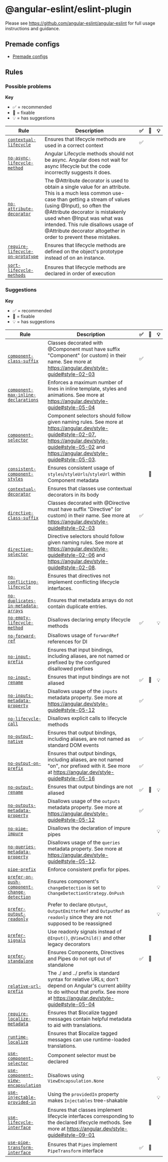 # @angular-eslint/eslint-plugin

Please see https://github.com/angular-eslint/angular-eslint for full usage instructions and guidance.

## Premade configs

- [Premade configs](https://github.com/angular-eslint/angular-eslint/blob/main/packages/eslint-plugin/src/configs)

## Rules

<!-- begin problems rule list -->

### Possible problems

**Key**

- :white_check_mark: = recommended
- :wrench: = fixable
- :bulb: = has suggestions

<!-- prettier-ignore-start -->
| Rule | Description | :white_check_mark: | :wrench: | :bulb: |
| --- | --- | --- | --- | --- |
| [`contextual-lifecycle`](https://github.com/angular-eslint/angular-eslint/blob/main/packages/eslint-plugin/docs/rules/contextual-lifecycle.md) | Ensures that lifecycle methods are used in a correct context | :white_check_mark: |  |  |
| [`no-async-lifecycle-method`](https://github.com/angular-eslint/angular-eslint/blob/main/packages/eslint-plugin/docs/rules/no-async-lifecycle-method.md) | Angular Lifecycle methods should not be async. Angular does not wait for async lifecycle but the code incorrectly suggests it does. |  |  |  |
| [`no-attribute-decorator`](https://github.com/angular-eslint/angular-eslint/blob/main/packages/eslint-plugin/docs/rules/no-attribute-decorator.md) | The @Attribute decorator is used to obtain a single value for an attribute. This is a much less common use-case than getting a stream of values (using @Input), so often the @Attribute decorator is mistakenly used when @Input was what was intended. This rule disallows usage of @Attribute decorator altogether in order to prevent these mistakes. |  |  |  |
| [`require-lifecycle-on-prototype`](https://github.com/angular-eslint/angular-eslint/blob/main/packages/eslint-plugin/docs/rules/require-lifecycle-on-prototype.md) | Ensures that lifecycle methods are defined on the object's prototype instead of on an instance. |  |  |  |
| [`sort-lifecycle-methods`](https://github.com/angular-eslint/angular-eslint/blob/main/packages/eslint-plugin/docs/rules/sort-lifecycle-methods.md) | Ensures that lifecycle methods are declared in order of execution |  |  |  |
<!-- prettier-ignore-end -->

<!-- end problems rule list -->

<!-- begin suggestions rule list -->

### Suggestions

**Key**

- :white_check_mark: = recommended
- :wrench: = fixable
- :bulb: = has suggestions

<!-- prettier-ignore-start -->
| Rule | Description | :white_check_mark: | :wrench: | :bulb: |
| --- | --- | --- | --- | --- |
| [`component-class-suffix`](https://github.com/angular-eslint/angular-eslint/blob/main/packages/eslint-plugin/docs/rules/component-class-suffix.md) | Classes decorated with @Component must have suffix "Component" (or custom) in their name. See more at https://angular.dev/style-guide#style-02-03 | :white_check_mark: |  |  |
| [`component-max-inline-declarations`](https://github.com/angular-eslint/angular-eslint/blob/main/packages/eslint-plugin/docs/rules/component-max-inline-declarations.md) | Enforces a maximum number of lines in inline template, styles and animations. See more at https://angular.dev/style-guide#style-05-04 |  |  |  |
| [`component-selector`](https://github.com/angular-eslint/angular-eslint/blob/main/packages/eslint-plugin/docs/rules/component-selector.md) | Component selectors should follow given naming rules. See more at https://angular.dev/style-guide#style-02-07, https://angular.dev/style-guide#style-05-02 and https://angular.dev/style-guide#style-05-03. |  |  |  |
| [`consistent-component-styles`](https://github.com/angular-eslint/angular-eslint/blob/main/packages/eslint-plugin/docs/rules/consistent-component-styles.md) | Ensures consistent usage of `styles`/`styleUrls`/`styleUrl` within Component metadata |  | :wrench: |  |
| [`contextual-decorator`](https://github.com/angular-eslint/angular-eslint/blob/main/packages/eslint-plugin/docs/rules/contextual-decorator.md) | Ensures that classes use contextual decorators in its body |  |  |  |
| [`directive-class-suffix`](https://github.com/angular-eslint/angular-eslint/blob/main/packages/eslint-plugin/docs/rules/directive-class-suffix.md) | Classes decorated with @Directive must have suffix "Directive" (or custom) in their name. See more at https://angular.dev/style-guide#style-02-03 | :white_check_mark: |  |  |
| [`directive-selector`](https://github.com/angular-eslint/angular-eslint/blob/main/packages/eslint-plugin/docs/rules/directive-selector.md) | Directive selectors should follow given naming rules. See more at https://angular.dev/style-guide#style-02-06 and https://angular.dev/style-guide#style-02-08. |  |  |  |
| [`no-conflicting-lifecycle`](https://github.com/angular-eslint/angular-eslint/blob/main/packages/eslint-plugin/docs/rules/no-conflicting-lifecycle.md) | Ensures that directives not implement conflicting lifecycle interfaces. |  |  |  |
| [`no-duplicates-in-metadata-arrays`](https://github.com/angular-eslint/angular-eslint/blob/main/packages/eslint-plugin/docs/rules/no-duplicates-in-metadata-arrays.md) | Ensures that metadata arrays do not contain duplicate entries. |  |  |  |
| [`no-empty-lifecycle-method`](https://github.com/angular-eslint/angular-eslint/blob/main/packages/eslint-plugin/docs/rules/no-empty-lifecycle-method.md) | Disallows declaring empty lifecycle methods | :white_check_mark: |  | :bulb: |
| [`no-forward-ref`](https://github.com/angular-eslint/angular-eslint/blob/main/packages/eslint-plugin/docs/rules/no-forward-ref.md) | Disallows usage of `forwardRef` references for DI |  |  |  |
| [`no-input-prefix`](https://github.com/angular-eslint/angular-eslint/blob/main/packages/eslint-plugin/docs/rules/no-input-prefix.md) | Ensures that input bindings, including aliases, are not named or prefixed by the configured disallowed prefixes |  |  |  |
| [`no-input-rename`](https://github.com/angular-eslint/angular-eslint/blob/main/packages/eslint-plugin/docs/rules/no-input-rename.md) | Ensures that input bindings are not aliased | :white_check_mark: | :wrench: | :bulb: |
| [`no-inputs-metadata-property`](https://github.com/angular-eslint/angular-eslint/blob/main/packages/eslint-plugin/docs/rules/no-inputs-metadata-property.md) | Disallows usage of the `inputs` metadata property. See more at https://angular.dev/style-guide#style-05-12 | :white_check_mark: |  |  |
| [`no-lifecycle-call`](https://github.com/angular-eslint/angular-eslint/blob/main/packages/eslint-plugin/docs/rules/no-lifecycle-call.md) | Disallows explicit calls to lifecycle methods |  |  |  |
| [`no-output-native`](https://github.com/angular-eslint/angular-eslint/blob/main/packages/eslint-plugin/docs/rules/no-output-native.md) | Ensures that output bindings, including aliases, are not named as standard DOM events | :white_check_mark: |  |  |
| [`no-output-on-prefix`](https://github.com/angular-eslint/angular-eslint/blob/main/packages/eslint-plugin/docs/rules/no-output-on-prefix.md) | Ensures that output bindings, including aliases, are not named "on", nor prefixed with it. See more at https://angular.dev/style-guide#style-05-16 | :white_check_mark: |  |  |
| [`no-output-rename`](https://github.com/angular-eslint/angular-eslint/blob/main/packages/eslint-plugin/docs/rules/no-output-rename.md) | Ensures that output bindings are not aliased | :white_check_mark: | :wrench: | :bulb: |
| [`no-outputs-metadata-property`](https://github.com/angular-eslint/angular-eslint/blob/main/packages/eslint-plugin/docs/rules/no-outputs-metadata-property.md) | Disallows usage of the `outputs` metadata property. See more at https://angular.dev/style-guide#style-05-12 | :white_check_mark: |  |  |
| [`no-pipe-impure`](https://github.com/angular-eslint/angular-eslint/blob/main/packages/eslint-plugin/docs/rules/no-pipe-impure.md) | Disallows the declaration of impure pipes |  |  | :bulb: |
| [`no-queries-metadata-property`](https://github.com/angular-eslint/angular-eslint/blob/main/packages/eslint-plugin/docs/rules/no-queries-metadata-property.md) | Disallows usage of the `queries` metadata property. See more at https://angular.dev/style-guide#style-05-12. |  |  |  |
| [`pipe-prefix`](https://github.com/angular-eslint/angular-eslint/blob/main/packages/eslint-plugin/docs/rules/pipe-prefix.md) | Enforce consistent prefix for pipes. |  |  |  |
| [`prefer-on-push-component-change-detection`](https://github.com/angular-eslint/angular-eslint/blob/main/packages/eslint-plugin/docs/rules/prefer-on-push-component-change-detection.md) | Ensures component's `changeDetection` is set to `ChangeDetectionStrategy.OnPush` |  |  | :bulb: |
| [`prefer-output-readonly`](https://github.com/angular-eslint/angular-eslint/blob/main/packages/eslint-plugin/docs/rules/prefer-output-readonly.md) | Prefer to declare `@Output`, `OutputEmitterRef` and `OutputRef` as `readonly` since they are not supposed to be reassigned |  |  | :bulb: |
| [`prefer-signals`](https://github.com/angular-eslint/angular-eslint/blob/main/packages/eslint-plugin/docs/rules/prefer-signals.md) | Use readonly signals instead of `@Input()`, `@ViewChild()` and other legacy decorators |  | :wrench: |  |
| [`prefer-standalone`](https://github.com/angular-eslint/angular-eslint/blob/main/packages/eslint-plugin/docs/rules/prefer-standalone.md) | Ensures Components, Directives and Pipes do not opt out of standalone | :white_check_mark: | :wrench: |  |
| [`relative-url-prefix`](https://github.com/angular-eslint/angular-eslint/blob/main/packages/eslint-plugin/docs/rules/relative-url-prefix.md) | The ./ and ../ prefix is standard syntax for relative URLs; don't depend on Angular's current ability to do without that prefix. See more at https://angular.dev/style-guide#style-05-04 |  |  |  |
| [`require-localize-metadata`](https://github.com/angular-eslint/angular-eslint/blob/main/packages/eslint-plugin/docs/rules/require-localize-metadata.md) | Ensures that $localize tagged messages contain helpful metadata to aid with translations. |  |  |  |
| [`runtime-localize`](https://github.com/angular-eslint/angular-eslint/blob/main/packages/eslint-plugin/docs/rules/runtime-localize.md) | Ensures that $localize tagged messages can use runtime-loaded translations. |  |  |  |
| [`use-component-selector`](https://github.com/angular-eslint/angular-eslint/blob/main/packages/eslint-plugin/docs/rules/use-component-selector.md) | Component selector must be declared |  |  |  |
| [`use-component-view-encapsulation`](https://github.com/angular-eslint/angular-eslint/blob/main/packages/eslint-plugin/docs/rules/use-component-view-encapsulation.md) | Disallows using `ViewEncapsulation.None` |  |  | :bulb: |
| [`use-injectable-provided-in`](https://github.com/angular-eslint/angular-eslint/blob/main/packages/eslint-plugin/docs/rules/use-injectable-provided-in.md) | Using the `providedIn` property makes `Injectables` tree-shakable |  |  | :bulb: |
| [`use-lifecycle-interface`](https://github.com/angular-eslint/angular-eslint/blob/main/packages/eslint-plugin/docs/rules/use-lifecycle-interface.md) | Ensures that classes implement lifecycle interfaces corresponding to the declared lifecycle methods. See more at https://angular.dev/style-guide#style-09-01 |  | :wrench: |  |
| [`use-pipe-transform-interface`](https://github.com/angular-eslint/angular-eslint/blob/main/packages/eslint-plugin/docs/rules/use-pipe-transform-interface.md) | Ensures that `Pipes` implement `PipeTransform` interface | :white_check_mark: | :wrench: |  |
<!-- prettier-ignore-end -->

<!-- end suggestions rule list -->

<!-- begin layout rule list -->

<!-- end layout rule list -->

<!-- begin deprecated rule list -->

<!-- end deprecated rule list -->
